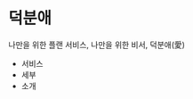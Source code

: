 # 덕분애

나만을 위한 플랜 서비스, 나만을 위한 비서, 덕분애(愛)

- 서비스
- 세부
- 소개

<br/>
<!--
## 🤔 문제현황
#### 계속 바뀌는 졸업 요건
- 학과 모집에서 자유전공제로의 변환
- 입학년도마다 조금씩 달라지는 졸업 요건

#### 정보 탐색의 어려움
- 홈페이지, 포탈 시스템, 대학일자리본부, 국제교류처 등 분산된 정보
- 알아보기 힘든 포털시스템의 졸업이수 현황

-->

## ✅ 주요기능

1. 주
2. 요
3. 기
4. 능

<br/>

## 덕시리

### 👨‍💻 FE Developer

<table>
    <tr align="center">
        <td style="min-width: 150px;">
            <a href="https://github.com/eunbeann">
              <img src="https://github.com/eunbeann.png" width="100">
              <br />
              <b>권은빈</b>
            </a> 
        </td>
        <td style="min-width: 150px;">
            <a href="https://github.com/imddoy">
              <img src='https://github.com/2023-CodewithDuksung/2023-CodeWithDS-12/assets/65286685/d5c8cbfb-7931-49bf-a34b-a952fdabf3e6' width="100">
              <br />
              <b>김채현</b>
            </a> 
        </td>
        <td style="min-width: 150px;">
            <a href="https://github.com/dksrkn">
              <img src="https://github.com/2023-CodewithDuksung/2023-CodeWithDS-12/assets/65286685/295ff216-f764-4239-b545-39bea24c515a" width="100">
              <br />
              <b>안가은</b>
            </a>
        </td>
    </tr>
    <tr align="center">
        <td>
            Web FE
        </td>
        <td>
            Web FE
        </td>
        <td>
            Web FE
        </td>
    </tr>
</table>

<br/>

